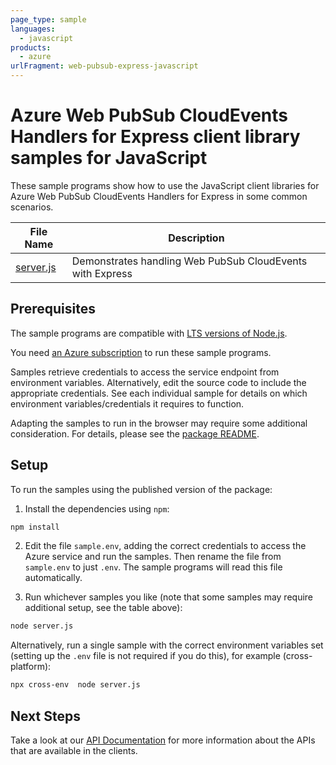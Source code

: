 ```yaml
---
page_type: sample
languages:
  - javascript
products:
  - azure
urlFragment: web-pubsub-express-javascript
---
```


# Azure Web PubSub CloudEvents Handlers for Express client library samples for JavaScript

These sample programs show how to use the JavaScript client libraries for Azure Web PubSub CloudEvents Handlers for Express in some common scenarios.

| **File Name**       | **Description**                                           |
| ------------------- | --------------------------------------------------------- |
| [server.js][server] | Demonstrates handling Web PubSub CloudEvents with Express |

## Prerequisites

The sample programs are compatible with [LTS versions of Node.js](https://github.com/nodejs/release#release-schedule).

You need [an Azure subscription][freesub] to run these sample programs.

Samples retrieve credentials to access the service endpoint from environment variables. Alternatively, edit the source code to include the appropriate credentials. See each individual sample for details on which environment variables/credentials it requires to function.

Adapting the samples to run in the browser may require some additional consideration. For details, please see the [package README][package].

## Setup

To run the samples using the published version of the package:

1. Install the dependencies using `npm`:

```bash
npm install
```

2. Edit the file `sample.env`, adding the correct credentials to access the Azure service and run the samples. Then rename the file from `sample.env` to just `.env`. The sample programs will read this file automatically.

3. Run whichever samples you like (note that some samples may require additional setup, see the table above):

```bash
node server.js
```

Alternatively, run a single sample with the correct environment variables set (setting up the `.env` file is not required if you do this), for example (cross-platform):

```bash
npx cross-env  node server.js
```

## Next Steps

Take a look at our [API Documentation][apiref] for more information about the APIs that are available in the clients.

[server]: https://github.com/Azure/azure-sdk-for-js/blob/main/sdk/web-pubsub/web-pubsub-express/samples/v1/javascript/server.js
[apiref]: https://docs.microsoft.com/javascript/api/@azure/web-pubsub-express
[freesub]: https://azure.microsoft.com/free/
[package]: https://github.com/Azure/azure-sdk-for-js/tree/main/sdk/web-pubsub/web-pubsub-express/README.md
